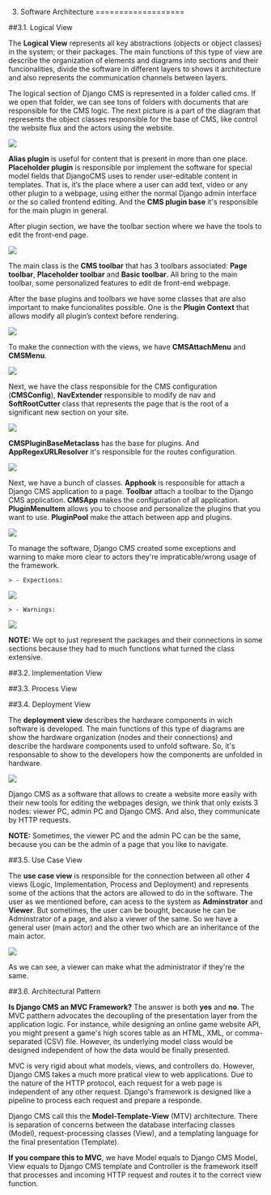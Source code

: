 3. Software Architecture
===================



##3.1. Logical View

The **Logical View** represents all key abstractions (objects or object classes) in the system; or their packages. The main functions of this type of view are describe the organization of elements and diagrams into sections and their funcionalities, divide the software in different layers to shows it architecture and also represents the communication channels between layers.

The logical section of Django CMS is represented in a folder called cms. If we open that folder, we can see tons of folders with documents that are responsible for the CMS logic. 
The next picture is a part of the diagram that represents the object classes responsible for the base of CMS, like control the website flux and the actors using the website.

![](/ESOF-docs/images/plugin.png)

**Alias plugin** is useful for content that is present in more than one place. **Placeholder plugin** is responsible por implement the software for special model fields that DjangoCMS uses to render user-editable content in templates. That is, it’s the place where a user can add text, video or any other plugin to a webpage, using either the normal Django admin interface or the so called frontend editing. And the **CMS plugin base** it's responsible for the main plugin in general.

After plugin section, we have the toolbar section where we have the tools to edit the front-end page.

![](/ESOF-docs/images/toolbar.png)

The main class is the **CMS toolbar** that has 3 toolbars associated: **Page toolbar**, **Placeholder toolbar** and **Basic toolbar**. All bring to the main toolbar, some personalized features to edit de front-end webpage.

After the base plugins and toolbars we have some classes that are also important to make funcionalites possible. One is the **Plugin Context** that allows modify all plugin’s context before rendering.

![](/ESOF-docs/images/plugincontext.png)

To make the connection with the views, we have **CMSAttachMenu** and **CMSMenu**.

![](/ESOF-docs/images/menu.png)

Next, we have the class responsible for the CMS configuration (**CMSConfig**), **NavExtender** responsible to modify de nav and **SoftRootCutter** class that represents the page that is the root of a significant new section on your site.

![](/ESOF-docs/images/mod.png)

**CMSPluginBaseMetaclass** has the base for plugins. And **AppRegexURLResolver** it's responsible for the routes configuration.

![](/ESOF-docs/images/models.png)

Next, we have a bunch of classes. **Apphook** is responsible for attach a Django CMS application to a page. **Toolbar** attach a toolbar to the Django CMS application. **CMSApp** makes the configuration of all application. **PluginMenuItem** allows you to choose and personalize the plugins that you want to use. **PluginPool** make the attach between app and plugins. 

![](/ESOF-docs/images/object.png)


To manage the software, Django CMS created some exceptions and warning to make more clear to actors they're impraticable/wrong usage of the framework.
   
    > - Expections:
    
![](/ESOF-docs/images/exception2.png)
    
    > - Warnings:
    
![](/ESOF-docs/images/warning.png)

**NOTE:** We opt to just represent the packages and their connections in some sections because they had to much functions what turned the class extensive. 

##3.2. Implementation View

##3.3. Process View 

##3.4. Deployment View

The **deployment view** describes the hardware components in wich software is developed. The main functions of this type of diagrams are show the hardware organization (nodes and their connections) and describe the hardware components used to unfold software. So, it's responsable to show to the developers how the components are unfolded in hardware. 

![](/ESOF-docs/images/dev.png)

Django CMS as a software that allows to create a website more easily with their new tools for editing the webpages design, we think that only exists 3 nodes: viewer PC, admin PC and Django CMS. And also, they communicate by HTTP requests. 

**NOTE:** Sometimes, the viewer PC and the admin PC can be the same, because you can be the admin of a page that you like to navigate.

##3.5. Use Case View

The **use case view** is responsible for the connection between all other 4 views (Logic, Implementation, Process and Deployment) and represents some of the actions that the actors are allowed to do in the software. The user as we mentioned before, can acess to the system as **Adminstrator** and **Viewer**. But sometimes, the user can be bought, because he can be Adminstrator of a page, and also a viewer of the same. So we have a general user (main actor) and the other two which are an inheritance of the main actor.

![](/ESOF-docs/images/use_case_2.png)

As we can see, a viewer can make what the administrator if they're the same. 

##3.6. Architectural Pattern

**Is Django CMS an MVC Framework?**
The answer is both **yes** and **no**. The MVC patthern advocates the decoupling of the presentation layer from the application logic. For instance, while designing an online game website API, you might present a game's high scores table as an HTML, XML, or comma-separated (CSV) file. However, its underlying model class would be designed independent of how the data would be finally presented.

MVC is very rigid about what models, views, and controllers do. However, Django CMS takes a much more pratical view to web applications. Due to the nature of the HTTP protocol, each request for a web page is independent of any other request. Django's framework is designed like a pipeline to process each request and prepare a responde. 

Django CMS call this the **Model-Template-View** (MTV) architecture. There is separation of concerns between the database interfacing classes (Model), request-processing classes (View), and a templating language for the final presentation (Template).

**If you compare this to MVC**, we have Model equals to Django CMS Model, View equals to Django CMS template and Controller is the framework itself that processes and incoming HTTP request and routes it to the correct view function.




